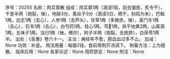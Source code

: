 序号：20255
名称：肉苁蓉散
组成：肉苁蓉1两（酒浸1宿，刮去皱皮，炙令干），干差半两（炮裂，锉），地脉3分，菟丝子3分（酒浸3日，晒干，别捣为末），巴戟1两，远志1两（去心），人参1两（去芦头），甘草1两（多微赤，锉），麦门冬1两（去心），石韦1两（去心），白芍药1两，桂心1两，芎1两，熟干地黄2两，山茱萸1两，五味子1两，当归1两（锉，微炒），附子半两（炮裂，去皮脐），白茯苓1两半。
出处：《圣惠》卷六十一。
主治：痈经年不愈，脓血出过多不止。
加减：None
功效：补虚。
用法用量：每服2钱，食前用荆芥汤调下。
制备方法：上为细散。
临床应用：None
各家论述：None
用药禁忌：None
附注：None
